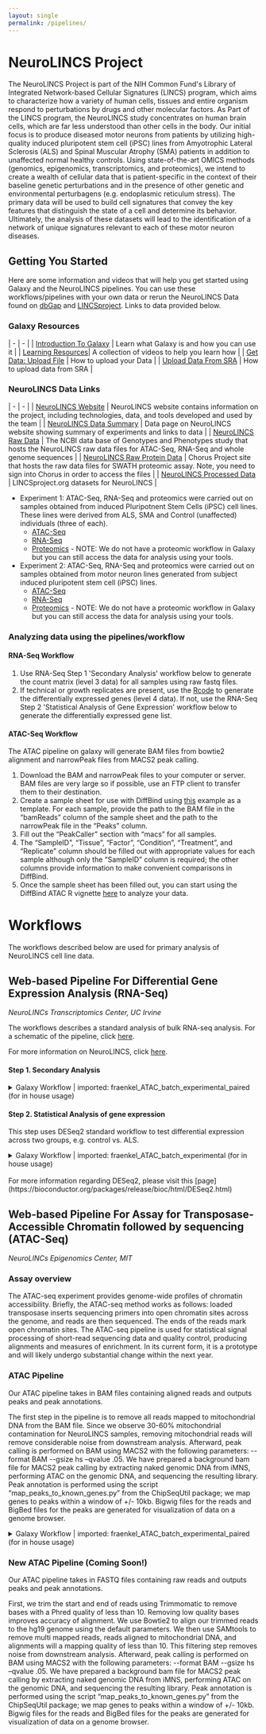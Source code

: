 ```yaml
---
layout: single
permalink: /pipelines/
---
```


# NeuroLINCS Project  

The NeuroLINCS Project is part of the NIH Common Fund's Library of Integrated Network-based Cellular Signatures (LINCS) program, which aims to characterize how a variety of human cells, tissues and entire organism respond to perturbations by drugs and other molecular factors.
As Part of the LINCS program, the NeuroLINCS study concentrates on human brain cells, which are far less understood than other cells in the body. Our initial focus is to produce diseased motor neurons from patients by utilizing high-quality induced pluripotent stem cell (iPSC) lines from Amyotrophic Lateral Sclerosis (ALS) and Spinal Muscular Atrophy (SMA) patients in addition to unaffected normal healthy controls. Using state-of-the-art OMICS methods (genomics, epigenomics, transcriptomics, and proteomics), we intend to create a wealth of cellular data that is patient-specific in the context of their baseline genetic perturbations and in the presence of other genetic and environmental perturbagens (e.g. endoplasmic reticulum stress). The primary data will be used to build cell signatures that convey the key features that distinguish the state of a cell and determine its behavior. Ultimately, the analysis of these datasets will lead to the identification of a network of unique signatures relevant to each of these motor neuron diseases. 

## Getting You Started

Here are some information and videos that will help you get started using Galaxy and the NeuroLINCS pipelines. You can use these workflows/pipelines with your own data or rerun the NeuroLINCS Data found on [dbGap](https://www.ncbi.nlm.nih.gov/gap/) and [LINCSproject](http://www.lincsproject.org). Links to data provided below.

### Galaxy Resources

| - | - | 
| [Introduction To Galaxy](https://vimeo.com/131811884) | Learn what Galaxy is and how you can use it | 
| [Learning Resources](https://vimeo.com/channels/usegalaxy/75940376)| A collection of videos to help you learn how |
| [Get Data: Upload File](https://vimeo.com/galaxyproject/videos/all/search:get%20data/sort:date) | How to upload your Data | 
| [Upload Data From SRA](https://galaxyproject.org/tutorials/upload/) | How to upload data from SRA | 

### NeuroLINCS Data Links

| - | - | 
| [NeuroLINCS Website](http://neurolincs.org/) | NeuroLINCS website contains information on the project, including technologies, data, and tools developed and used by the team | 
| [NeuroLINCS Data Summary](http://neurolincs.org/data/) | Data page on NeuroLINCS website showing summary of experiments and links to data | 
| [NeuroLINCS Raw Data](https://www.ncbi.nlm.nih.gov/projects/gap/cgi-bin/study.cgi?study_id=phs001231.v2.p1) | The NCBI data base of Genotypes and Phenotypes study that hosts the NeuroLINCS raw data files for ATAC-Seq, RNA-Seq and whole genome sequences | 
| [NeuroLINCS Raw Protein Data](https://chorusproject.org/pages/authentication.html#/login) | Chorus Project site that hosts the raw data files for SWATH proteomic assay. Note, you need to sign into Chorus in order to access the files | 
| [NeuroLINCS Processed Data](http://www.lincsproject.org/) | LINCSproject.org datasets for NeuroLINCS |    

* Experiment 1:   ATAC-Seq, RNA-Seq and proteomics were carried out on samples obtained from induced Pluripotnent Stem Cells (iPSC) cell lines. These lines were derived from ALS, SMA and Control (unaffected) individuals (three of each). 
    * [ATAC-Seq](http://lincsportal.ccs.miami.edu/datasets-beta/#/view/LDS-1354) 
    * [RNA-Seq](http://lincsportal.ccs.miami.edu/datasets-beta/#/view/LDS-1356)
    * [Proteomics](http://lincsportal.ccs.miami.edu/datasets-beta/#/view/LDS-1423) - NOTE: We do not have a proteomic workflow in Galaxy but you can still access the data for analysis using your tools.
* Experiment 2:   ATAC-Seq, RNA-Seq and proteomics were carried out on samples obtained from motor neuron lines generated from subject induced pluripotent stem cell (iPSC) lines. 
    * [ATAC-Seq](http://lincsportal.ccs.miami.edu/datasets-beta/#/view/LDS-1400) 
    * [RNA-Seq](http://lincsportal.ccs.miami.edu/datasets-beta/#/view/LDS-1398)
    * [Proteomics](http://lincsportal.ccs.miami.edu/datasets-beta/#/view/LDS-1423) - NOTE: We do not have a proteomic workflow in Galaxy but you can still access the data for analysis using your tools.

### Analyzing data using the pipelines/workflow

#### RNA-Seq Workflow 

1. Use RNA-Seq Step 1 'Secondary Analysis' workflow below to generate the count matrix (level 3 data) for all samples using raw fastq files.
2. If technical or growth replicates are present, use the [Rcode](https://github.com/NeuroLINCS/Rscripts) to generate the differentially expressed genes (level 4 data). If not, use the RNA-Seq Step 2 'Statistical Analysis of Gene Expression' workflow below to generate the differentially expressed gene list. 

#### ATAC-Seq Workflow

The ATAC pipeline on galaxy will generate BAM files from bowtie2 alignment and narrowPeak files from MACS2 peak calling.

1. Download the BAM and narrowPeak files to your computer or server. BAM files are very large so if possible, use an FTP client to transfer them to their destination.
2. Create a sample sheet for use with DiffBind using [this](https://github.com/NeuroLINCS/Rscripts/blob/master/sample_sheet_diffbind_example.csv) example as a template. For each sample, provide the path to the BAM file in the “bamReads” column of the sample sheet and the path to the narrowPeak file in the “Peaks” column.
3. Fill out the “PeakCaller” section with “macs” for all samples.
4. The “SampleID”, “Tissue”, “Factor”, “Condition”, “Treatment”, and “Replicate” column should be filled out with appropriate values for each sample although only the “SampleID” column is required; the other columns provide information to make convenient comparisons in DiffBind.
5. Once the sample sheet has been filled out, you can start using the DiffBind ATAC R vignette [here](https://github.com/NeuroLINCS/Rscripts) to analyze your data.

# Workflows

The workflows described below are used for primary analysis of NeuroLINCS cell line data.

## Web-based Pipeline For Differential Gene Expression Analysis (RNA-Seq)
*NeuroLINCs Transcriptomics Center, UC Irvine*

The workflows describes a standard analysis of bulk RNA-seq analysis. For a schematic of the pipeline, click [here](http://neurolincs.org/pdf/LINCS-RNAseq-Data-Pipeline.pdf). 

For more information on NeuroLINCS, click [here](http://neurolincs.org/). 

#### Step 1. Secondary Analysis

<details>
<summary>Galaxy Workflow | imported: fraenkel_ATAC_batch_experimental_paired (for in house usage)</summary>
<br>
<h2>Step 1: Input dataset collection</h2>
<b>input</b>
<br>
<i>select at runtime</i>
<br> 
<h2>Step 2: Input dataset</h2>
<b>encode blacklist regions</b>
<br>
<i>select at runtime</i>
<br> 
<h2>Step 3: Trimmomatic</h2>
<b>Single-end or paired-end reads?</b>
<br>
Paired-end (as collection)
<br>
<b>Select FASTQ dataset collection with R1/R2 pair</b>
<br>
Output dataset 'output' from step 1
<br>
<b>Perform initial ILLUMINACLIP step?</b>
<br>
False
<br>
<b>Trimmomatic Operations</b> 
<br>
> <b>Trimmomatic Operation 1</b>
> <b>Select Trimmomatic operation to perform</b>
> Cut bases off the start of a read, if below a threshold quality (LEADING)
> <b>Minimum quality required to keep a base</b>
> 15
> 
> <b>Trimmomatic Operation 2</b>
> <b>Select Trimmomatic operation to perform</b>
> Cut bases off the end of a read, if below a threshold quality (TRAILING)
> <b>Minimum quality required to keep a base</b>
> 15
<br>
<br>
<h2>Step 4: FastQC</h2>
<b>Short read data from your current history</b>
<br>
Output dataset 'fastq_out_paired' from step 3
<br>
<b>Contaminant list</b>
<br>
<i>select at runtime</i>
<br>
<b>Submodule and Limit specifing file</b>
<br>
<i>select at runtime</i>
<br>
<br>
<h2>Step 5: Bowtie2</h2>
<b>Is this single or paired library</b>
<br>
Paired-end Dataset Collection
<br>
<b>FASTQ Paired Dataset</b>
<br>
Output dataset 'fastq_out_paired' from step 3
<br>
<b>Write unaligned reads (in fastq format) to separate file(s)</b>
<br>
False
<br>
<b>Write aligned reads (in fastq format) to separate file(s)</b>
<br>
False
<br>
<b>Do you want to set paired-end options?</b>
<br>
No
<br>
<b>Will you select a reference genome from your history or use a built-in index?</b>
<br>
Use a built-in genome index
<br>
<b>Select reference genome</b>
<br>
hg19
<br>
<b>Set read groups information?</b>
<br>
Do not set
<br>
<b>Select analysis mode</b>
<br>
1: Default setting only
<br>
<b>Do you want to use presets?</b>
<br>
No, just use defaults
<br>
<b>Save the bowtie2 mapping statistics to the history</b>
<br>
True
<br>
<br>
<h2>Step 6: BAM filter</h2>
<b>Select BAM dataset</b>
<br>
Output dataset 'output' from step 5
<br>
<b>Remove reads that are smaller than</b>
<br>
Not available.
<br>
<b>Remove reads that are larger than</b>
<br>
Not available.
<br>
<b>Keep only mapped reads</b>
<br>
True
<br>
<b>Keep only unmapped reads</b>
<br>
False
<br>
<b>Keep only properly paired reads</b>
<br>
True
<br>
<b>Discard properly paired reads</b>
<br>
False
<br>
<b>Remove reads that match the mask</b>
<br>
Empty.
<br>
<b>Remove reads that have the same sequence</b>
<br>
-1
<br>
<b>Remove reads that start at the same position</b>
<br>
False
<br>
<b>Remove reads with that many mismatches</b>
<br>
Not available.
<br>
<b>Remove secondary alignment reads</b>
<br>
True
<br>
<b>Remove reads that do not pass the quality control</b>
<br>
False
<br>
<b>Remove reads that are marked as PCR dupicates</b>
<br>
False
<br>
<b>Remove reads that are in any of the regions</b>
<br>
<i>select at runtime</i>
<br>
<b>Remove reads that are NOT any of the regions</b>
<br>
<i>select at runtime</i>
<br>
<b>Strand information from BED file is ignored</b>
<br>
False
<br>
<b>Exclude reads NOT mapped to a reference</b>
<br>
Empty.
<br>
<b>Exclude reads mapped to a particular reference</b>
<br>
chrM
<br>
<b>Filter by maximum mismatch ratio</b>
<br>
Not available.
<br>
<br>
<h2>Step 7: Sort</h2>
<b>BAM File</b>
<br>
Output dataset 'outfile' from step 6
<br>
<b>Sort by</b>
<br>
Chromosomal coordinates
<br>
<br>
<h2>Step 8: MarkDuplicates</h2>
<b>Select SAM/BAM dataset or dataset collection</b>
<br> 
Output dataset 'output1' from step 7
<br> 
<b>Comments</b> 
<br> 
<b>If true do not write duplicates to the output file instead of writing them with appropriate flags set</b>
<br>
True
<br>
<b>Assume the input file is already sorted</b> 
True
<br>
<b>The scoring strategy for choosing the non-duplicate among candidates</b>
<br>
SUM_OF_BASE_QUALITIES
<br> 
<b>Regular expression that can be used in unusual situations to parse non-standard read names in the incoming SAM/BAM dataset</b> 
<br>
[a-zA-Z0-9]+:[0-9]:([0-9]+):([0-9]+):([0-9]+).*.
<br> 
<b>The maximum offset between two duplicte clusters in order to consider them optical duplicates</b>
<br>
100
<br> 
<b>Barcode Tag</b> 
<br> 
Empty.
<b>Select validation stringency</b> 
<br> 
Lenient
<br> 
<br> 
<h2>Step 9: bamCoverage</h2> 
<b>BAM/CRAM file</b> 
<br> 
Output dataset 'outFile' from step 8
<br> 
<b>Bin size in bases</b> 
<br> 
50 
<br> 
<b>Scaling/Normalization method</b> 
<br> 
Normalize to reads per kilobase per million (RPKM)
<br> 
<b>Coverage file format</b> 
<br> 
bigwig
<br> 
<b>Region of the genome to limit the operation to</b> 
<br> 
Empty.
<br> 
<b>Show advanced options</b> 
<br> 
no
<br> 
<br> 
<h2>Step 10: MACS2 callpeak</h2> 
<b>Are you pooling Treatment Files?</b> 
<br> 
No
<br> 
<b>ChIP-Seq Treatment File</b> 
<br> 
<i>select at runtime</i> 
<br> 
<b>Do you have a Control File?</b> 
<br> 
No
<br> 
<b>Format of Input Files</b> 
<br> 
BAM 
<br> 
<b>Effective genome size</b> 
<br> 
H. sapiens (2.7e9)
<br> 
<b>Build Model</b> 
<br> 
Build the shifting model
<br> 
<b>Set lower mfold bound</b> 
<br> 
5
<br> 
<b>Set upper mfold bound</b> 
<br> 
50
<br> 
<b>Band width for picking regions to compute fragment size</b> 
<br> 
300
<br> 
<b>Peak detection based on</b> 
<br> 
q-value
<br> 
<b>Minimum FDR (q-value) cutoff for peak detection</b> 
<br> 
0.05
<br> 
<b>Additional Outputs</b> 
<br> 
Peaks as tabular file (compatible wih MultiQC)
<br> 
<b>Advanced Options:</b>
<br>
> <b>When set, scale the small sample up to the bigger sample</b>
> False
> <b>Use fixed background lambda as local lambda for every peak region</b>
> False
> <b>Save signal per million reads for fragment pileup profiles</b> 
> False
> <b>When set, use a custom scaling ratio of ChIP/control (e.g. calculated using NCIS) for linear scaling</b>
> 1.0
> <b>The small nearby region in basepairs to calculate dynamic lambda</b>
> 1000
> <b>The large nearby region in basepairs to calculate dynamic lambda</b>
> 10000
> <b>Composite broad regions</b>
> No broad regions
> <b>Use a more sophisticated signal processing approach to find subpeak summits in each enriched peak region</b>
> False
> <b>How many duplicate tags at the exact same location are allowed?</b>
> 1
<br>
<br>
<h2>Step 11: multiBigwigSummary</h2>
<br>
<b>Sample order matters</b>
<br>
No
<br>
<b>Bigwig files</b>
<br>
Output dataset 'outFileName' from step 9
<br>
<b>Choose computation mode</b>
<br>
Bins
<br>
<b>Bin size in bp</b>
<br>
10000
<br>
<b>Distance between bins</b>
<br>
0
<br>
<b>Region of the genome to limit the operation to</b>
<br>
Empty.
<br>
<b>Save raw counts (scores) to file</b>
<br>
True
<br>
<b>Show advanced options</b>
<br>
no
<br>
<br>
<h2>Step 12: Intersect intervals</h2>
<b>File A to intersect with B</b>
<br>
Output dataset 'output_narrowpeaks' from step 10
<br>
<b>Combined or separate output files</b>
<br>
One output file per 'input B' file
<br>
<b>File(s) B to intersect with A</b>
<br>
<i>select at runtime</i>
<br>
<b>Calculation based on strandedness?</b>
<br>
Overlaps on either strand
<br>
<b>What should be written to the output file?</b>
<br>
Write the original entry in A for each overlap (-wa)
<br>
<b>Treat split/spliced BAM or BED12 entries as distinct BED intervals when computing coverage.</b>
<br>
False
<br>
<b>Minimum overlap required as a fraction of the BAM alignment</b>
<br>
Empty.
<br>
<b>Require that the fraction of overlap be reciprocal for A and B</b>
<br>
False
<br>
<b>Report only those alignments that **do not** overlap with file(s) B</b>
<br>
True
<br>
<b>Write the original A entry _once_ if _any_ overlaps found in B.</b>
<br>
False
<br>
<b>For each entry in A, report the number of overlaps with B.</b>
<br>
False
<br>
<b>Print the header from the A file prior to results</b>
<br>
False
<br>
<br>
<h2>Step 13: plotPCA</h2> 
<b>Matrix file from the multiBamSummary or multiBigwigSummary tools</b>
<br> 
Output dataset 'outFile' from step 11
<br> 
<b>Image file format</b> 
<br> 
pdf
<br> 
<b>Title of the plot</b> 
<br> 
Empty. 
<br> 
<b>Save the matrix of PCA and eigenvalues underlying the plot.</b> 
<br> 
False 
<br> 
<b>Show advanced options</b> 
<br> 
no
<br> 
<h2>Step 14: plotCorrelation</h2> 
<b>Matrix file from the multiBamSummary tool</b> 
<br> 
Output dataset 'outFile' from step 11
<br> 
<b>Correlation method</b> 
<br> 
Spearman 
<br> 
<b>Plotting type</b> 
<br> 
Heatmap
<br> 
<b>Minimum value for the heatmap intensities</b> 
<br> 
Empty. 
<br> 
<b>Maximum value for the heatmap intensities</b> 
<br> 
Empty. 
<br> 
<b>Color map to use for the heatmap</b> 
<br> 
RdYlBu
<br> 
<b>Title of the plot</b> 
<br> 
Empty. 
<br> 
<b>Plot the correlation value</b> 
<br> 
True
<br> 
<b>Plot height</b> 
<br> 
9.5 
<br> 
<b>Plot width</b> 
<br> 
11.0 
<br> 
<b>Skip zeroes</b> 
<br> 
False 
<br> 
<b>Image file format</b> 
<br> 
pdf
<br> 
<b>Remove regions with very large counts</b> 
<br> 
True
<br> 
<b>Save the matrix of values underlying the heatmap</b> 
<br> 
False 
<br> 
<br> 
<h2>Step 15: BED-to-bigBed</h2> 
<b>Convert</b> 
<br> 
Output dataset 'output' from step 12
<br> 
<b>Converter settings to use</b> 
<br> 
Full parameter list
<br> 
<b>Items to bundle in r-tree</b> 
<br> 
256
<br> 
<b>Data points bundled at lowest level</b> 
<br> 
512
<br> 
<b>Do not use compression</b> 
<br> 
False 
<br> 
<br> 
<h2>Step 16: computeMatrix</h2> 
<b>Select regions</b> 
> <b>Select regions 1</b> 
> <b>Regions to plot</b> 
> Output dataset 'output' from step 12
<br> 
<b>Sample order matters</b> 
<br> 
Yes 
<br> 
<b>Score files</b> 
> <b>Score files 1</b> 
> <b>Score file</b> 
> Output dataset 'outFileName' from step 9
<br> 
<b>computeMatrix has two main output options</b> 
<br> 
reference-point
<br> 
<b>The reference point for the plotting</b> 
<br> 
center of region
<br> 
<b>Discard any values after the region end</b> 
<br> 
False 
<br>
<b>Distance upstream of the start site of the regions defined in the region file</b> 
<br> 
1000 
<br> 
<b>Distance downstream of the end site of the given regions</b> 
<br> 
1000 
<br> 
<b>Show advanced output settings</b> 
<br> 
no 
<br> 
<b>Show advanced options</b> 
<br> 
yes
<br> 
<b>Length, in bases, of non-overlapping bins used for averaging the score over the regions length</b> 
<br> 
50 
<br> 
<b>Sort regions</b> 
<br> 
maintain the same ordering as the input files
<br> 
<b>Method used for sorting</b> 
<br> 
mean 
<br> 
<b>Define the type of statistic that should be displayed.</b> 
<br> 
mean 
<br> 
<b>Convert missing values to 0?</b> 
<br> 
False 
<br> 
<b>Skip zeros</b> 
<br> 
False 
<br> 
<b>Minimum threshold</b> 
<br> 
Not available.
<br> 
<b>Maximum threshold</b> 
<br> 
Not available.
<br> 
<b>Scaling factor</b> 
<br> 
Not available.
<br> 
<b>Labels for the samples (each bigwig)</b> 
<br> 
Empty. 
<br> 
<b>Use a metagene model</b> 
<br> 
False 
<br> 
<b>trascript designator</b> 
<br> 
transcript
<br> 
<b>exon designator</b> 
<br> 
exon
<br> 
<b>transcriptID key designator</b> 
<br> 
transcript_id
<br> 
<b>Blacklisted regions in BED/GTF format</b> 
<br> 
<i>select at runtime</i> 
<br> 
<br> 
<h2>Step 17: plotHeatmap</h2> 
<b>Matrix file from the computeMatrix tool</b> 
<br> 
Output dataset 'outFileName' from step 16
<br> 
<b>Show advanced output settings</b> 
<br> 
no 
<br> 
<b>Show advanced options</b> 
<br> 
no 
</details>

#### Step 2. Statistical Analysis of gene expression

This step uses DESeq2 standard workflow to test differential expression across two groups, e.g. control vs. ALS.

<details>
<summary>Galaxy Workflow | imported: fraenkel_ATAC_batch_experimental (for in house usage)</summary>
<br>
<h2>Step 1: Input dataset collection</h2>
<b>Input FASTQs</b>
<br> 
<i>select at runtime</i>
<br>
<br>
<h2>Step 2: Input dataset</h2>
<b>Naked DNA File</b>
<br> 
<i>select at runtime</i> 
<br>
<br> 
<h2>Step 3: Input dataset</h2> 
<b>encode blacklist regions</b>
<br>
<i>select at runtime</i>
<br>
<br> 
<h2>Step 4: Trimmomatic</h2>
<b>Single-end or paired-end reads?</b>
<br>
Single-end
<br>
<b>Input FASTQ file</b>
<br>
Output dataset 'output' from step 1
<br>
<b>Perform initial ILLUMINACLIP step?</b> 
<br>
False
<br>
<b>Trimmomatic Operations</b>
<br>
> <b>Trimmomatic Operation 1</b>
> <b>Select Trimmomatic operation to perform</b>
> Cut bases off the start of a read, if below a threshold quality (LEADING)
> <b>Minimum quality required to keep a base</b>
> 15
> <b>Trimmomatic Operation 2</b>
> <b>Select Trimmomatic operation to perform</b>
> Cut bases off the end of a read, if below a threshold quality (TRAILING)
> <b>Minimum quality required to keep a base</b>
> 15
<br>
<br>
<h2>Step 5: Bowtie2</h2> 
<b>Is this single or paired library</b> 
<br> 
Single-end 
<br> 
<b>FASTA/Q file</b> 
<br> 
Output dataset 'fastq_out' from step 4
<br> 
<b>Write unaligned reads (in fastq format) to separate file(s)</b> 
<br> 
False 
<br> 
<b>Write aligned reads (in fastq format) to separate file(s)</b> 
<br> 
False 
<br> 
<b>Will you select a reference genome from your history or use a built-in index?</b> 
<br> 
Use a built-in genome index
<br> 
<b>Select reference genome</b> 
<br> 
hg19
<br> 
<b>Set read groups information?</b> 
<br> 
Do not set 
<br> 
<b>Select analysis mode</b> 
<br> 
1: Default setting only
<br> 
<b>Do you want to use presets?</b> 
<br> 
No, just use defaults
<br> 
<b>Save the bowtie2 mapping statistics to the history</b> 
<br> 
True 
<br> 
<br> 
<h2>Step 6: BAM filter</h2> 
<b>Select BAM dataset</b> 
<br> 
Output dataset 'output' from step 5
<br> 
<b>Remove reads that are smaller than</b> 
<br> 
Not available.
<br> 
<b>Remove reads that are larger than</b> 
<br> 
Not available.
<br> 
<b>Keep only mapped reads</b> 
<br> 
True 
<br> 
<b>Keep only unmapped reads</b> 
<br> 
False 
<br> 
<b>Keep only properly paired reads</b> 
<br> 
False 
<br> 
<b>Discard properly paired reads</b> 
<br> 
False 
<br> 
<b>Remove reads that match the mask</b> 
<br> 
Empty. 
<br> 
<b>Remove reads that have the same sequence</b> 
<br>  
-1 
<br> 
<b>Remove reads that start at the same position</b> 
<br> 
False 
<br> 
<b>Remove reads with that many mismatches</b> 
<br> 
Not available. 
<br> 
<b>Remove secondary alignment reads</b> 
<br> 
True 
<br> 
<b>Remove reads that do not pass the quality control</b> 
<br> 
False 
<br> 
<b>Remove reads that are marked as PCR dupicates</b> 
<br> 
False 
<br> 
<b>Remove reads that are in any of the regions</b> 
<br> 
<i>select at runtime</i> 
<br> 
<b>Remove reads that are NOT any of the regions</b> 
<br> 
<i>select at runtime</i> 
<br> 
<b>Strand information from BED file is ignored</b> 
<br> 
False 
<br> 
<b>Exclude reads NOT mapped to a reference</b> 
<br> 
Empty. 
<br> 
<b>Exclude reads mapped to a particular reference</b> 
<br> 
chrM
<br> 
<b>Filter by maximum mismatch ratio</b> 
<br> 
Not available.
<br> 
<br> 
<h2>Step 7: Sort</h2> 
<b>BAM File</b> 
<br> 
Output dataset 'outfile' from step 6
<br> 
<b>Sort by</b> 
<br> 
Chromosomal coordinates
<br> 
<br> 
<h2>Step 8: MarkDuplicates</h2> 
<b>Select SAM/BAM dataset or dataset collection</b> 
<br> 
Output dataset 'output1' from step 7
<br> 
<b>Comments</b> 
<br> 
<b>If true do not write duplicates to the output file instead of writing them with appropriate flags set</b> 
<br> 
True 
<br> 
<b>Assume the input file is already sorted</b> 
<br> 
True 
<br> 
<b>The scoring strategy for choosing the non-duplicate among candidates</b> 
<br> 
SUM_OF_BASE_QUALITIES
<br> 
<b>Regular expression that can be used in unusual situations to parse non-standard read names in the incoming SAM/BAM dataset</b> 
<br> 
[a-zA-Z0-9]+:[0-9]:([0-9]+):([0-9]+):([0-9]+).*.
<br> 
<b>The maximum offset between two duplicte clusters in order to consider them optical duplicates</b> 
<br> 
100 
<br> 
<b>Barcode Tag</b> 
<br> 
Empty. 
<br> 
<b>Select validation stringency</b> 
<br> 
Lenient
<br> 
<br> 
<h2>Step 9: bamCoverage</h2> 
<b>BAM/CRAM file</b> 
<br> 
Output dataset 'outFile' from step 8
<br> 
<b>Bin size in bases</b> 
<br> 
50 
<br> 
<b>Scaling/Normalization method</b> 
<br> 
Normalize to reads per kilobase per million (RPKM)
<br> 
<b>Coverage file format</b> 
<br> 
bigwig
<br> 
<b>Region of the genome to limit the operation to</b> 
<br> 
Empty.
<br> 
<b>Show advanced options</b> 
<br> 
no 
<br> 
<br> 
<h2>Step 10: MACS2 callpeak</h2> 
<b>Are you pooling Treatment Files?</b> 
<br> 
No 
<br> 
<b>ChIP-Seq Treatment File</b> 
<br> 
<i>select at runtime</i> 
<br> 
<b>Do you have a Control File?</b> 
<br> 
No 
<br> 
<b>Format of Input Files</b> 
<br> 
Single-end BAM
<br> 
<b>Effective genome size</b> 
<br> 
H. sapiens (2.7e9)
<br> 
<b>Build Model</b> 
<br> 
Do not build the shifting model (--nomodel)
<br> 
<b>Set extension size</b> 
<br> 
200 
<br> 
<b>Set shift size</b> 
<br> 
-100 
<br> 
<b>Peak detection based on</b> 
<br> 
q-value
<br> 
<b>Minimum FDR (q-value) cutoff for peak detection</b> 
<br> 
0.01
<br> 
<b>Additional Outputs</b> 
<br> 
Peaks as tabular file (compatible wih MultiQC) Peak summits Scores in bedGraph files (--bdg) Summary page (html) Plot in PDF (only available if a model is created and if BAMPE is not used)
<br> 
<b>Advanced Options:</b> 
<br> 
> <b>When set, scale the small sample up to the bigger sample</b> 
> False 
> <b>Use fixed background lambda as local lambda for every peak region</b> 
> False 
> <b>Save signal per million reads for fragment pileup profiles</b> 
> False 
> <b>When set, use a custom scaling ratio of ChIP/control (e.g. calculated using NCIS) for linear scaling</b> 
> 1.0 
> <b>The small nearby region in basepairs to calculate dynamic lambda</b> 
> 1000 
> <b>The large nearby region in basepairs to calculate dynamic lambda</b> 
> 10000 
> <b>Composite broad regions</b> 
> No broad regions
> <b>Use a more sophisticated signal processing approach to find subpeak summits in each enriched peak region</b> 
> True 
> <b>How many duplicate tags at the exact same location are allowed?</b> 
> 1
<br> 
<br> 
<h2>Step 11: multiBigwigSummary</h2> 
<b>Sample order matters</b> 
<br> 
No 
<br> 
<b>Bigwig files</b> 
<br> 
Output dataset 'outFileName' from step 9
<br> 
<b>Choose computation mode</b> 
<br> 
Bins
<br> 
<b>Bin size in bp</b> 
<br> 
10000
<br> 
<b>Distance between bins</b> 
<br> 
0 
<br> 
<b>Region of the genome to limit the operation to</b> 
<br> 
Empty. 
<br> 
<b>Save raw counts (scores) to file</b> 
<br> 
True 
<br> 
<b>Show advanced options</b> 
<br> 
no 
<br> 
<br> 
<h2>Step 12: Intersect intervals</h2> 
<b>File A to intersect with B</b> 
<br> 
Output dataset 'output_narrowpeaks' from step 10
<br> 
<b>Combined or separate output files</b> 
<br> 
One output file per 'input B' file
<br> 
<b>File(s) B to intersect with A</b> 
<br> 
<i>select at runtime</i> 
<br> 
<b>Calculation based on strandedness?</b> 
<br> 
Overlaps on either strand
<br> 
<b>What should be written to the output file?</b> 
<br> 
Write the original entry in A for each overlap (-wa)
<br> 
<b>Treat split/spliced BAM or BED12 entries as distinct BED intervals when computing coverage.</b> 
<br> 
False 
<br> 
<b>Minimum overlap required as a fraction of the BAM alignment</b> 
<br> 
Empty. 
<br> 
<b>Require that the fraction of overlap be reciprocal for A and B</b> 
<br> 
False 
<br> 
<b>Report only those alignments that **do not** overlap with file(s) B</b> 
<br> 
True 
<br> 
<b>Write the original A entry _once_ if _any_ overlaps found in B.</b> 
<br> 
False 
<br> 
<b>For each entry in A, report the number of overlaps with B.</b> 
<br> 
False 
<br> 
<b>Print the header from the A file prior to results</b> 
<br> 
False 
<br> 
<br> 
<h2>Step 13: plotPCA</h2>
<b>Matrix file from the multiBamSummary or multiBigwigSummary tools</b> 
<br> 
Output dataset 'outFile' from step 11
<br> 
<b>Image file format</b> 
<br> 
pdf
<br> 
<b>Title of the plot</b> 
<br> 
Empty. 
<br> 
<b>Save the matrix of PCA and eigenvalues underlying the plot.</b> 
<br> 
False 
<br> 
<b>Show advanced options</b> 
<br> 
no 
<br> 
<br> 
<h2>Step 14: plotCorrelation</h2> 
<br> 
<b>Matrix file from the multiBamSummary tool</b> 
<br> 
Output dataset 'outFile' from step 11
<br> 
<b>Correlation method</b> 
<br> 
Spearman
<br> 
<b>Plotting type</b> 
<br> 
Heatmap
<br> 
<b>Minimum value for the heatmap intensities</b> 
<br> 
Empty. 
<br> 
<b>Maximum value for the heatmap intensities</b> 
<br> 
Empty. 
<br> 
<b>Color map to use for the heatmap</b> 
<br> 
RdYlBu
<br> 
<b>Title of the plot</b> 
<br> 
Empty.
<br> 
<b>Plot the correlation value</b> 
<br> 
True 
<br> 
<b>Plot height</b> 
<br> 
9.5
<br> 
<b>Plot width</b> 
<br> 
11.0 
<br> 
<b>Skip zeros</b> 
<br> 
False 
<br> 
<b>Image file format</b> 
<br> 
pdf 
<br> 
<b>Remove regions with very large counts</b> 
<br> 
True 
<br> 
<b>Save the matrix of values underlying the heatmap</b> 
<br> 
False 
<br> 
<br> 
<h2>Step 15: BED-to-bigBed</h2> 
<b>Convert</b> 
<br> 
Output dataset 'output' from step 12
<br> 
<b>Converter settings to use</b> 
<br> 
Full parameter list
<br> 
<b>Items to bundle in r-tree</b> 
<br> 
256
<br> 
<b>Data points bundled at lowest level</b> 
<br> 
512
<br> 
<b>Do not use compression</b> 
<br> 
False 
<br> 
<br> 
<h2>Step 16: computeMatrix</h2> 
<b>Select regions</b> 
<br> 
> <b>Select regions 1</b>
> <b>Regions to plot</b> 
> Output dataset 'output' from step 12
<br> 
<b>Sample order matters</b> 
<br> 
Yes 
<br> 
<b>Score files</b> 
<br> 
> <b>Score files 1</b> 
> <b>Score file</b> 
> Output dataset 'outFileName' from step 9
<br> 
<b>computeMatrix has two main output options</b> 
<br> 
reference-point
<br> 
<b>The reference point for the plotting</b> 
<br> 
center of region
<br> 
<b>Discard any values after the region end</b> 
<br> 
False 
<br> 
<b>Distance upstream of the start site of the regions defined in the region file</b> 
<br> 
1000 
<br> 
<b>Distance downstream of the end site of the given regions</b> 
<br> 
1000 
<br> 
<b>Show advanced output settings</b> 
<br> 
no 
<br> 
<b>Show advanced options</b> 
<br> 
yes 
<br> 
<b>Length, in bases, of non-overlapping bins used for averaging the score over the regions length</b> 
<br> 
50 
<br> 
<b>Sort regions</b> 
<br> 
maintain the same ordering as the input files
<br> 
<b>Method used for sorting</b> 
<br> 
mean
<br> 
<b>Define the type of statistic that should be displayed.</b> 
<br> 
mean
<br> 
<b>Convert missing values to 0?</b> 
<br> 
False 
<br> 
<b>Skip zeros</b> 
<br> 
False 
<br> 
<b>Minimum threshold</b> 
<br> 
Not available.
<br> 
<b>Maximum threshold</b> 
<br> 
Not available.
<br> 
<b>Scaling factor</b> 
<br> 
Not available.
<br> 
<b>Labels for the samples (each bigwig)</b> 
<br> 
Empty. 
<br> 
<b>Use a metagene model</b> 
<br> 
False 
<br> 
<b>trascript designator</b> 
<br> 
transcript
<br> 
<b>exon designator</b> 
<br> 
exon
<br> 
<b>transcriptID key designator</b> 
<br> 
transcript_id
<br> 
<b>Blacklisted regions in BED/GTF format</b> 
<br> 
<i>select at runtime</i> 
<br> 
<br> 
<h2>Step 17: plotHeatmap</h2>
<b>Matrix file from the computeMatrix tool</b> 
<br> 
Output dataset 'outFileName' from step 16
<br> 
<b>Show advanced output settings</b> 
<br> 
no 
<br> 
<b>Show advanced options</b> 
<br> 
no 
</details>
<br>
For more information regarding DESeq2, please visit this [page](https://bioconductor.org/packages/release/bioc/html/DESeq2.html)

## Web-based Pipeline For Assay for Transposase-Accessible Chromatin followed by sequencing (ATAC-Seq)
*NeuroLINCs Epigenomics Center, MIT*

### Assay overview

The ATAC-seq experiment provides genome-wide profiles of chromatin accessibility. Briefly, the ATAC-seq method works as follows: loaded transposase inserts sequencing primers into open chromatin sites across the genome, and reads are then sequenced. The ends of the reads mark open chromatin sites. The ATAC-seq pipeline is used for statistical signal processing of short-read sequencing data and quality control, producing alignments and measures of enrichment. In its current form, it is a prototype and will likely undergo substantial change within the next year. 

### ATAC Pipeline

Our ATAC pipeline takes in BAM files containing aligned reads and outputs peaks and peak annotations.

The first step in the pipeline is to remove all reads mapped to mitochondrial DNA from the BAM file. Since we observe 30-60% mitochondrial contamination for NeuroLINCS samples, removing mitochondrial reads will remove considerable noise from downstream analysis. Afterward, peak calling is performed on BAM using MACS2 with the following parameters: --format BAM --gsize hs –qvalue .05. We have prepared a background bam file for MACS2 peak calling by extracting naked genomic DNA from iMNS, performing ATAC on the genomic DNA, and sequencing the resulting library. Peak annotation is performed using the script “map_peaks_to_known_genes.py” from the ChipSeqUtil package; we map genes to peaks within a window of +/- 10kb.  Bigwig files for the reads and BigBed files for the peaks are generated for visualization of data on a genome browser.

<details>
<summary>Galaxy Workflow | imported: fraenkel_ATAC_batch_experimental_paired (for in house usage)</summary>
<br>
<h2>Step 1: Input dataset collection</h2>
<b>input</b>
<br>
<i>select at runtime</i>
<br> 
<h2>Step 2: Input dataset</h2>
<b>encode blacklist regions</b>
<br>
<i>select at runtime</i>
<br> 
<h2>Step 3: Trimmomatic</h2>
<b>Single-end or paired-end reads?</b>
<br>
Paired-end (as collection)
<br>
<b>Select FASTQ dataset collection with R1/R2 pair</b>
<br>
Output dataset 'output' from step 1
<br>
<b>Perform initial ILLUMINACLIP step?</b>
<br>
False
<br>
<b>Trimmomatic Operations</b> 
<br>
> <b>Trimmomatic Operation 1</b>
> <b>Select Trimmomatic operation to perform</b>
> Cut bases off the start of a read, if below a threshold quality (LEADING)
> <b>Minimum quality required to keep a base</b>
> 15
> 
> <b>Trimmomatic Operation 2</b>
> <b>Select Trimmomatic operation to perform</b>
> Cut bases off the end of a read, if below a threshold quality (TRAILING)
> <b>Minimum quality required to keep a base</b>
> 15
<br>
<br>
<h2>Step 4: FastQC</h2>
<b>Short read data from your current history</b>
<br>
Output dataset 'fastq_out_paired' from step 3
<br>
<b>Contaminant list</b>
<br>
<i>select at runtime</i>
<br>
<b>Submodule and Limit specifing file</b>
<br>
<i>select at runtime</i>
<br>
<br>
<h2>Step 5: Bowtie2</h2>
<b>Is this single or paired library</b>
<br>
Paired-end Dataset Collection
<br>
<b>FASTQ Paired Dataset</b>
<br>
Output dataset 'fastq_out_paired' from step 3
<br>
<b>Write unaligned reads (in fastq format) to separate file(s)</b>
<br>
False
<br>
<b>Write aligned reads (in fastq format) to separate file(s)</b>
<br>
False
<br>
<b>Do you want to set paired-end options?</b>
<br>
No
<br>
<b>Will you select a reference genome from your history or use a built-in index?</b>
<br>
Use a built-in genome index
<br>
<b>Select reference genome</b>
<br>
hg19
<br>
<b>Set read groups information?</b>
<br>
Do not set
<br>
<b>Select analysis mode</b>
<br>
1: Default setting only
<br>
<b>Do you want to use presets?</b>
<br>
No, just use defaults
<br>
<b>Save the bowtie2 mapping statistics to the history</b>
<br>
True
<br>
<br>
<h2>Step 6: BAM filter</h2>
<b>Select BAM dataset</b>
<br>
Output dataset 'output' from step 5
<br>
<b>Remove reads that are smaller than</b>
<br>
Not available.
<br>
<b>Remove reads that are larger than</b>
<br>
Not available.
<br>
<b>Keep only mapped reads</b>
<br>
True
<br>
<b>Keep only unmapped reads</b>
<br>
False
<br>
<b>Keep only properly paired reads</b>
<br>
True
<br>
<b>Discard properly paired reads</b>
<br>
False
<br>
<b>Remove reads that match the mask</b>
<br>
Empty.
<br>
<b>Remove reads that have the same sequence</b>
<br>
-1
<br>
<b>Remove reads that start at the same position</b>
<br>
False
<br>
<b>Remove reads with that many mismatches</b>
<br>
Not available.
<br>
<b>Remove secondary alignment reads</b>
<br>
True
<br>
<b>Remove reads that do not pass the quality control</b>
<br>
False
<br>
<b>Remove reads that are marked as PCR dupicates</b>
<br>
False
<br>
<b>Remove reads that are in any of the regions</b>
<br>
<i>select at runtime</i>
<br>
<b>Remove reads that are NOT any of the regions</b>
<br>
<i>select at runtime</i>
<br>
<b>Strand information from BED file is ignored</b>
<br>
False
<br>
<b>Exclude reads NOT mapped to a reference</b>
<br>
Empty.
<br>
<b>Exclude reads mapped to a particular reference</b>
<br>
chrM
<br>
<b>Filter by maximum mismatch ratio</b>
<br>
Not available.
<br>
<br>
<h2>Step 7: Sort</h2>
<b>BAM File</b>
<br>
Output dataset 'outfile' from step 6
<br>
<b>Sort by</b>
<br>
Chromosomal coordinates
<br>
<br>
<h2>Step 8: MarkDuplicates</h2>
<b>Select SAM/BAM dataset or dataset collection</b>
<br> 
Output dataset 'output1' from step 7
<br> 
<b>Comments</b> 
<br> 
<b>If true do not write duplicates to the output file instead of writing them with appropriate flags set</b>
<br>
True
<br>
<b>Assume the input file is already sorted</b> 
True
<br>
<b>The scoring strategy for choosing the non-duplicate among candidates</b>
<br>
SUM_OF_BASE_QUALITIES
<br> 
<b>Regular expression that can be used in unusual situations to parse non-standard read names in the incoming SAM/BAM dataset</b> 
<br>
[a-zA-Z0-9]+:[0-9]:([0-9]+):([0-9]+):([0-9]+).*.
<br> 
<b>The maximum offset between two duplicte clusters in order to consider them optical duplicates</b>
<br>
100
<br> 
<b>Barcode Tag</b> 
<br> 
Empty.
<b>Select validation stringency</b> 
<br> 
Lenient
<br> 
<br> 
<h2>Step 9: bamCoverage</h2> 
<b>BAM/CRAM file</b> 
<br> 
Output dataset 'outFile' from step 8
<br> 
<b>Bin size in bases</b> 
<br> 
50 
<br> 
<b>Scaling/Normalization method</b> 
<br> 
Normalize to reads per kilobase per million (RPKM)
<br> 
<b>Coverage file format</b> 
<br> 
bigwig
<br> 
<b>Region of the genome to limit the operation to</b> 
<br> 
Empty.
<br> 
<b>Show advanced options</b> 
<br> 
no
<br> 
<br> 
<h2>Step 10: MACS2 callpeak</h2> 
<b>Are you pooling Treatment Files?</b> 
<br> 
No
<br> 
<b>ChIP-Seq Treatment File</b> 
<br> 
<i>select at runtime</i> 
<br> 
<b>Do you have a Control File?</b> 
<br> 
No
<br> 
<b>Format of Input Files</b> 
<br> 
BAM 
<br> 
<b>Effective genome size</b> 
<br> 
H. sapiens (2.7e9)
<br> 
<b>Build Model</b> 
<br> 
Build the shifting model
<br> 
<b>Set lower mfold bound</b> 
<br> 
5
<br> 
<b>Set upper mfold bound</b> 
<br> 
50
<br> 
<b>Band width for picking regions to compute fragment size</b> 
<br> 
300
<br> 
<b>Peak detection based on</b> 
<br> 
q-value
<br> 
<b>Minimum FDR (q-value) cutoff for peak detection</b> 
<br> 
0.05
<br> 
<b>Additional Outputs</b> 
<br> 
Peaks as tabular file (compatible wih MultiQC)
<br> 
<b>Advanced Options:</b>
<br>
> <b>When set, scale the small sample up to the bigger sample</b>
> False
> <b>Use fixed background lambda as local lambda for every peak region</b>
> False
> <b>Save signal per million reads for fragment pileup profiles</b> 
> False
> <b>When set, use a custom scaling ratio of ChIP/control (e.g. calculated using NCIS) for linear scaling</b>
> 1.0
> <b>The small nearby region in basepairs to calculate dynamic lambda</b>
> 1000
> <b>The large nearby region in basepairs to calculate dynamic lambda</b>
> 10000
> <b>Composite broad regions</b>
> No broad regions
> <b>Use a more sophisticated signal processing approach to find subpeak summits in each enriched peak region</b>
> False
> <b>How many duplicate tags at the exact same location are allowed?</b>
> 1
<br>
<br>
<h2>Step 11: multiBigwigSummary</h2>
<br>
<b>Sample order matters</b>
<br>
No
<br>
<b>Bigwig files</b>
<br>
Output dataset 'outFileName' from step 9
<br>
<b>Choose computation mode</b>
<br>
Bins
<br>
<b>Bin size in bp</b>
<br>
10000
<br>
<b>Distance between bins</b>
<br>
0
<br>
<b>Region of the genome to limit the operation to</b>
<br>
Empty.
<br>
<b>Save raw counts (scores) to file</b>
<br>
True
<br>
<b>Show advanced options</b>
<br>
no
<br>
<br>
<h2>Step 12: Intersect intervals</h2>
<b>File A to intersect with B</b>
<br>
Output dataset 'output_narrowpeaks' from step 10
<br>
<b>Combined or separate output files</b>
<br>
One output file per 'input B' file
<br>
<b>File(s) B to intersect with A</b>
<br>
<i>select at runtime</i>
<br>
<b>Calculation based on strandedness?</b>
<br>
Overlaps on either strand
<br>
<b>What should be written to the output file?</b>
<br>
Write the original entry in A for each overlap (-wa)
<br>
<b>Treat split/spliced BAM or BED12 entries as distinct BED intervals when computing coverage.</b>
<br>
False
<br>
<b>Minimum overlap required as a fraction of the BAM alignment</b>
<br>
Empty.
<br>
<b>Require that the fraction of overlap be reciprocal for A and B</b>
<br>
False
<br>
<b>Report only those alignments that **do not** overlap with file(s) B</b>
<br>
True
<br>
<b>Write the original A entry _once_ if _any_ overlaps found in B.</b>
<br>
False
<br>
<b>For each entry in A, report the number of overlaps with B.</b>
<br>
False
<br>
<b>Print the header from the A file prior to results</b>
<br>
False
<br>
<br>
<h2>Step 13: plotPCA</h2> 
<b>Matrix file from the multiBamSummary or multiBigwigSummary tools</b>
<br> 
Output dataset 'outFile' from step 11
<br> 
<b>Image file format</b> 
<br> 
pdf
<br> 
<b>Title of the plot</b> 
<br> 
Empty. 
<br> 
<b>Save the matrix of PCA and eigenvalues underlying the plot.</b> 
<br> 
False 
<br> 
<b>Show advanced options</b> 
<br> 
no
<br> 
<h2>Step 14: plotCorrelation</h2> 
<b>Matrix file from the multiBamSummary tool</b> 
<br> 
Output dataset 'outFile' from step 11
<br> 
<b>Correlation method</b> 
<br> 
Spearman 
<br> 
<b>Plotting type</b> 
<br> 
Heatmap
<br> 
<b>Minimum value for the heatmap intensities</b> 
<br> 
Empty. 
<br> 
<b>Maximum value for the heatmap intensities</b> 
<br> 
Empty. 
<br> 
<b>Color map to use for the heatmap</b> 
<br> 
RdYlBu
<br> 
<b>Title of the plot</b> 
<br> 
Empty. 
<br> 
<b>Plot the correlation value</b> 
<br> 
True
<br> 
<b>Plot height</b> 
<br> 
9.5 
<br> 
<b>Plot width</b> 
<br> 
11.0 
<br> 
<b>Skip zeroes</b> 
<br> 
False 
<br> 
<b>Image file format</b> 
<br> 
pdf
<br> 
<b>Remove regions with very large counts</b> 
<br> 
True
<br> 
<b>Save the matrix of values underlying the heatmap</b> 
<br> 
False 
<br> 
<br> 
<h2>Step 15: BED-to-bigBed</h2> 
<b>Convert</b> 
<br> 
Output dataset 'output' from step 12
<br> 
<b>Converter settings to use</b> 
<br> 
Full parameter list
<br> 
<b>Items to bundle in r-tree</b> 
<br> 
256
<br> 
<b>Data points bundled at lowest level</b> 
<br> 
512
<br> 
<b>Do not use compression</b> 
<br> 
False 
<br> 
<br> 
<h2>Step 16: computeMatrix</h2> 
<b>Select regions</b> 
> <b>Select regions 1</b> 
> <b>Regions to plot</b> 
> Output dataset 'output' from step 12
<br> 
<b>Sample order matters</b> 
<br> 
Yes 
<br> 
<b>Score files</b> 
> <b>Score files 1</b> 
> <b>Score file</b> 
> Output dataset 'outFileName' from step 9
<br> 
<b>computeMatrix has two main output options</b> 
<br> 
reference-point
<br> 
<b>The reference point for the plotting</b> 
<br> 
center of region
<br> 
<b>Discard any values after the region end</b> 
<br> 
False 
<br>
<b>Distance upstream of the start site of the regions defined in the region file</b> 
<br> 
1000 
<br> 
<b>Distance downstream of the end site of the given regions</b> 
<br> 
1000 
<br> 
<b>Show advanced output settings</b> 
<br> 
no 
<br> 
<b>Show advanced options</b> 
<br> 
yes
<br> 
<b>Length, in bases, of non-overlapping bins used for averaging the score over the regions length</b> 
<br> 
50 
<br> 
<b>Sort regions</b> 
<br> 
maintain the same ordering as the input files
<br> 
<b>Method used for sorting</b> 
<br> 
mean 
<br> 
<b>Define the type of statistic that should be displayed.</b> 
<br> 
mean 
<br> 
<b>Convert missing values to 0?</b> 
<br> 
False 
<br> 
<b>Skip zeros</b> 
<br> 
False 
<br> 
<b>Minimum threshold</b> 
<br> 
Not available.
<br> 
<b>Maximum threshold</b> 
<br> 
Not available.
<br> 
<b>Scaling factor</b> 
<br> 
Not available.
<br> 
<b>Labels for the samples (each bigwig)</b> 
<br> 
Empty. 
<br> 
<b>Use a metagene model</b> 
<br> 
False 
<br> 
<b>trascript designator</b> 
<br> 
transcript
<br> 
<b>exon designator</b> 
<br> 
exon
<br> 
<b>transcriptID key designator</b> 
<br> 
transcript_id
<br> 
<b>Blacklisted regions in BED/GTF format</b> 
<br> 
<i>select at runtime</i> 
<br> 
<br> 
<h2>Step 17: plotHeatmap</h2> 
<b>Matrix file from the computeMatrix tool</b> 
<br> 
Output dataset 'outFileName' from step 16
<br> 
<b>Show advanced output settings</b> 
<br> 
no 
<br> 
<b>Show advanced options</b> 
<br> 
no 
</details> 

### New ATAC Pipeline (Coming Soon!)

Our ATAC pipeline takes in FASTQ files containing raw reads and outputs peaks and peak annotations.

First, we trim the start and end of reads using Trimmomatic to remove bases with a Phred quality of less than 10. Removing low quality bases improves accuracy of alignment. We use Bowtie2 to align our trimmed reads to the hg19 genome using the default parameters. We then use SAMtools to remove multi mapped reads, reads aligned to mitochondrial DNA, and alignments will a mapping quality of less than 10. This filtering step removes noise from downstream analysis.  Afterward, peak calling is performed on BAM using MACS2 with the following parameters: --format BAM --gsize hs –qvalue .05. We have prepared a background bam file for MACS2 peak calling by extracting naked genomic DNA from iMNS, performing ATAC on the genomic DNA, and sequencing the resulting library. Peak annotation is performed using the script “map_peaks_to_known_genes.py” from the ChipSeqUtil package; we map genes to peaks within a window of +/- 10kb. Bigwig files for the reads and BigBed files for the peaks are generated for visualization of data on a genome browser.






